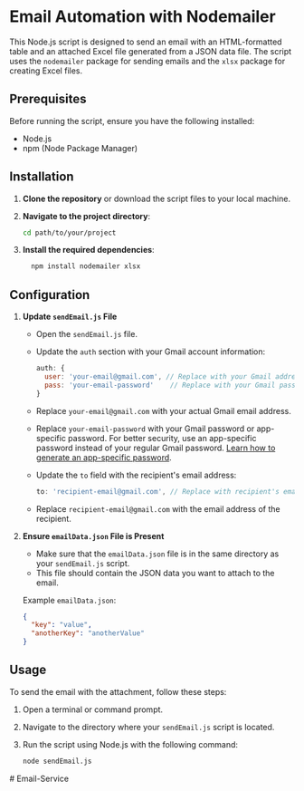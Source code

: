 # Email Automation with Nodemailer

This Node.js script is designed to send an email with an HTML-formatted table and an attached Excel file generated from a JSON data file. The script uses the `nodemailer` package for sending emails and the `xlsx` package for creating Excel files.

## Prerequisites

Before running the script, ensure you have the following installed:

- Node.js
- npm (Node Package Manager)

## Installation

1. **Clone the repository** or download the script files to your local machine.

2. **Navigate to the project directory**:
   ```bash
   cd path/to/your/project
3. **Install the required dependencies**:
   ```bash
     npm install nodemailer xlsx

## Configuration

1. **Update `sendEmail.js` File**

   - Open the `sendEmail.js` file.
   - Update the `auth` section with your Gmail account information:

     ```javascript
     auth: {
       user: 'your-email@gmail.com', // Replace with your Gmail address
       pass: 'your-email-password'    // Replace with your Gmail password or app-specific password
     }
     ```

   - Replace `your-email@gmail.com` with your actual Gmail email address.
   - Replace `your-email-password` with your Gmail password or app-specific password. For better security, use an app-specific password instead of your regular Gmail password. [Learn how to generate an app-specific password](https://support.google.com/accounts/answer/185833?hl=en).

   - Update the `to` field with the recipient's email address:

     ```javascript
     to: 'recipient-email@gmail.com', // Replace with recipient's email address
     ```

   - Replace `recipient-email@gmail.com` with the email address of the recipient.





2. **Ensure `emailData.json` File is Present**

   - Make sure that the `emailData.json` file is in the same directory as your `sendEmail.js` script.
   - This file should contain the JSON data you want to attach to the email.

   Example `emailData.json`:

   ```json
   {
     "key": "value",
     "anotherKey": "anotherValue"
   }

## Usage

To send the email with the attachment, follow these steps:

1. Open a terminal or command prompt.

2. Navigate to the directory where your `sendEmail.js` script is located.

3. Run the script using Node.js with the following command:

   ```bash
   node sendEmail.js

#   E m a i l - S e r v i c e 
 
 
